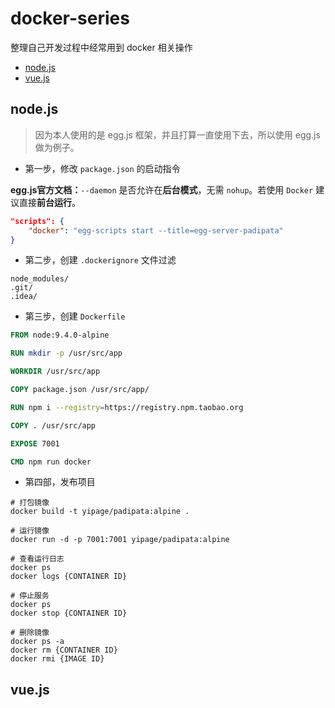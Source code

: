 # docker-series

整理自己开发过程中经常用到 docker 相关操作

<!-- TOC -->

- [node.js](#nodejs)
- [vue.js](#vuejs)

<!-- /TOC -->

## node.js

> 因为本人使用的是 egg.js 框架，并且打算一直使用下去，所以使用 egg.js 做为例子。

+ 第一步，修改 `package.json` 的启动指令 

**egg.js官方文档：**`--daemon` 是否允许在**后台模式**，无需 `nohup`。若使用 `Docker` 建议直接**前台运行**。

```json
"scripts": {
    "docker": "egg-scripts start --title=egg-server-padipata"
}
```

+ 第二步，创建 `.dockerignore` 文件过滤

```.dockerignore
node_modules/
.git/
.idea/
```

+ 第三步，创建 `Dockerfile`

```Dockerfile
FROM node:9.4.0-alpine

RUN mkdir -p /usr/src/app

WORKDIR /usr/src/app

COPY package.json /usr/src/app/

RUN npm i --registry=https://registry.npm.taobao.org

COPY . /usr/src/app

EXPOSE 7001

CMD npm run docker
```

+ 第四部，发布项目

```shell
# 打包镜像
docker build -t yipage/padipata:alpine .

# 运行镜像
docker run -d -p 7001:7001 yipage/padipata:alpine

# 查看运行日志
docker ps
docker logs {CONTAINER ID}

# 停止服务
docker ps
docker stop {CONTAINER ID}

# 删除镜像
docker ps -a
docker rm {CONTAINER ID}
docker rmi {IMAGE ID}
```

## vue.js


